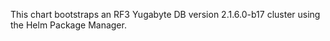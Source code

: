 This chart bootstraps an RF3 Yugabyte DB version 2.1.6.0-b17 cluster using the Helm Package Manager.
